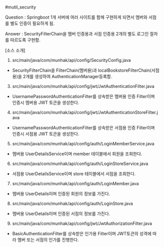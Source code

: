 #mutil_security

Question : Springboot 1개 서버에 여러 사이트를 함께 구현하게 되면서 멤버와 서점를 별도 인증이 필요하게 됨.

Answer : SecurityFilterChain을 멤버 인증용과 서점 인증용 2개의 별도 로그인 절차를 따르도록 구현함.

[소스 소개]
1. src/main/java/com/munhak/api/config/SecurityConfig.java
- SecurityFilterChain을 FilterChain(멤버용)과 localBookstoreFilterChain(서점용)을 2개를 생성하여 AuthenticationManager등록함.

3. src/main/java/com/munhak/api/config/jwt/JwtAuthenticationFilter.java
- UsernamePasswordAuthenticationFilter를 상속받은 멤버용 인증 Filter이며 인증시 멤버용 JWT 토큰을 생성한다.

4. src/main/java/com/munhak/api/config/jwt/JwtAuthenticationStoreFilter.java
- UsernamePasswordAuthenticationFilter를 상속받은 서점용 인증 Filter이며 인증시 서점용 JWT 토큰을 생성한다.
  
5. src/main/java/com/munhak/api/config/auth/LoginMemberService.java
- 멤버용 UserDetailsService이며 member 테이블에서 회원을 조회한다.

6. src/main/java/com/munhak/api/config/auth/LoginStoreService.java
- 서점용 UserDetailsService이며 store 테이블에서 서점을 조회한다.
  
7. src/main/java/com/munhak/api/config/auth/LoginMember.java
- 멤버용 UserDetails이며 인증된 회원의 정보를 가진다.
  
8. src/main/java/com/munhak/api/config/auth/LoginStore.java
- 멤버용 UserDetails이며 인증된 서점의 정보를 가진다.
  
9. src/main/java/com/munhak/api/config/jwt/JwtAuthorizationFilter.java
- BasicAuthenticationFilter를 상속받은 인가용 Filter이며 JWT토큰의 성격에 따라 멤버 또는 서점의 인가를 진행한다.
